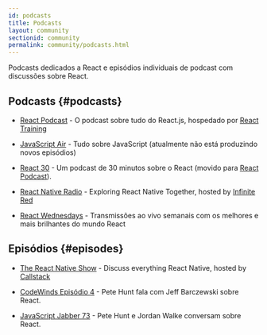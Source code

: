 ```yaml
---
id: podcasts
title: Podcasts
layout: community
sectionid: community
permalink: community/podcasts.html
---
```


Podcasts dedicados a React e episódios individuais de podcast com discussões sobre React.

## Podcasts {#podcasts}

- [React Podcast](https://reactpodcast.simplecast.fm/) - O podcast sobre tudo do React.js, hospedado por [React Training](https://reacttraining.com)

- [JavaScript Air](https://javascriptair.com/) - Tudo sobre JavaScript (atualmente não está produzindo novos episódios)

- [React 30](https://react30.com/) - Um podcast de 30 minutos sobre o React (movido para [React Podcast](https://reactpodcast.simplecast.fm/)).

- [React Native Radio](https://reactnativeradio.com) - Exploring React Native Together, hosted by [Infinite Red](https://infinite.red)

- [React Wednesdays](https://www.telerik.com/react-wednesdays) - Transmissões ao vivo semanais com os melhores e mais brilhantes do mundo React

## Episódios {#episodes}

- [The React Native Show](https://callstack.com/podcast-react-native-show) - Discuss everything React Native, hosted by [Callstack](https://callstack.com/?utm_campaign=Podcast&utm_source=reactjs_org&utm_medium=community_podcasts)

- [CodeWinds Episódio 4](https://codewinds.com/podcast/004.html) - Pete Hunt fala com Jeff Barczewski sobre React.

- [JavaScript Jabber 73](https://devchat.tv/js-jabber/073-jsj-react-with-pete-hunt-and-jordan-walke) - Pete Hunt e Jordan Walke conversam sobre React.